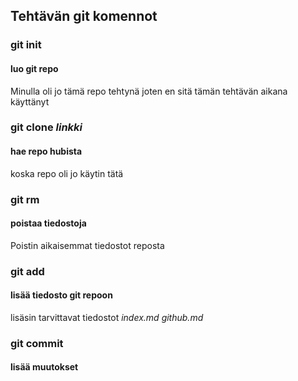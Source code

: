 ## Tehtävän git komennot

### git init
#### luo git repo
Minulla oli jo tämä repo tehtynä joten en sitä tämän tehtävän aikana käyttänyt

### git clone _linkki_
#### hae repo hubista
koska repo oli jo käytin tätä

### git rm 
#### poistaa tiedostoja
Poistin aikaisemmat tiedostot reposta

### git add
#### lisää tiedosto git repoon
lisäsin tarvittavat tiedostot _index.md_ _github.md_

### git commit
#### lisää muutokset

